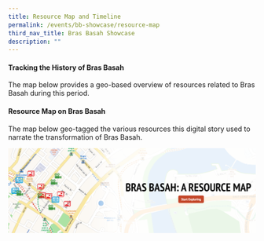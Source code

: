 ```yaml
---
title: Resource Map and Timeline
permalink: /events/bb-showcase/resource-map
third_nav_title: Bras Basah Showcase
description: ""
---
```



#### **Tracking the History of Bras Basah**

The map below provides a geo-based overview of resources related to Bras Basah during this period.

#### **Resource Map on Bras Basah**

The map below geo-tagged the various resources this digital story used to narrate the transformation of Bras Basah.

[![Alt text for image on Isomer site](/images/sample-bb-resource-story-map.png)](https://uploads.knightlab.com/storymapjs/be07f88bbb474da1dff518b7264b010c/bras-basah-resource-map/index.html)

